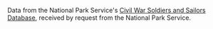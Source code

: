 Data from the National Park Service's [Civil War Soldiers and Sailors Database](http://www.nps.gov/civilwar/soldiers-and-sailors-database.htm), received by request from the National Park Service.
